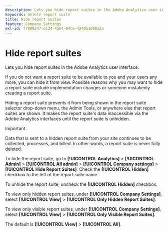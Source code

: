 ```yaml
---
description: Lets you hide report suites in the Adobe Analytics user interface.
keywords: delete report suite
title: Hide report suites
feature: Company Settings
exl-id: f7809247-dc34-4ab4-94ce-424051d90a2a
---
```

# Hide report suites

Lets you hide report suites in the Adobe Analytics user interface.

If you do not want a report suite to be available to you and your users any more, you can hide it from view. Possible reasons why you may want to hide a report suite include implementation changes or someone mistakenly creating a report suite.

Hiding a report suite prevents it from being shown in the report suite selector drop-down menu, the Admin Tools, or anywhere else that report suites are shown. It makes the report suite's data inaccessible via the Adobe Analytics interfaces until the report suite is unhidden.

>[!IMPORTANT]
>
>Data that is sent to a hidden report suite from your site continues to be collected, processes, and billed. In other words, a report suite is never fully deleted.

To hide the report suite, go to **[!UICONTROL Analytics]** > **[!UICONTROL Admin]** > **[!UICONTROL All admin]** > **[!UICONTROL Company settings]** > **[!UICONTROL Hide Report Suites]**. Check the **[!UICONTROL Hidden]** checkbox to the left of the report suite name.

To unhide the report suite, uncheck the **[!UICONTROL Hidden]** checkbox.

To view only hidden report suites, under **[!UICONTROL Company Settings]**, select **[!UICONTROL View]** > **[!UICONTROL Only Hidden Report Suites]**.

To view only visible report suites, under **[!UICONTROL Company Settings]**, select **[!UICONTROL View]** > **[!UICONTROL Only Visible Report Suites]**.

The default is **[!UICONTROL View]** > **[!UICONTROL All]**.
